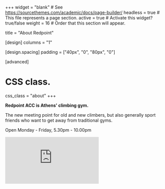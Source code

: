 +++
widget = "blank"  # See https://sourcethemes.com/academic/docs/page-builder/
headless = true  # This file represents a page section.
active = true  # Activate this widget? true/false
weight = 16  # Order that this section will appear.

title = "About Redpoint"

[design]
  columns = "1"

[design.spacing]
  padding = ["40px", "0", "80px", "0"]

[advanced]
 # CSS class.
 css_class = "about"
+++


__Redpoint ACC is Athens' climbing gym.__

The new meeting point for old and new climbers, but also generally sport friends who want to get away from traditional gyms.

Open Monday - Friday, 5.30pm - 10.00pm

<div class="video-container">
  <iframe src="https://www.youtube.com/embed/5na35lgS3yY" frameborder="0" allow="accelerometer; autoplay; encrypted-media; gyroscope; picture-in-picture" allowfullscreen></iframe>
</div>